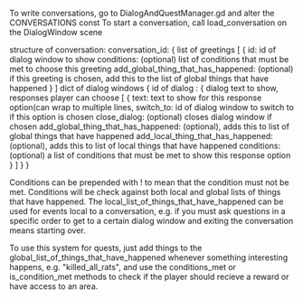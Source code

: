 To write conversations, go to DialogAndQuestManager.gd and alter the CONVERSATIONS const
To start a conversation, call load_conversation on the DialogWindow scene

structure of conversation:
conversation_id: {
	list of greetings [
		{
			id: id of dialog window to show
			conditions: (optional) list of conditions that must be met to choose this greeting
			add_global_thing_that_has_happened: (optional) if this greeting is chosen, add this to the list of global things that have happened
	}
	]
	dict of dialog windows {
		id of dialog : {
			dialog text to show,
			responses player can choose [
			{
				text: text to show for this response option(can wrap to multiple lines,
				switch_to: id of dialog window to switch to if this option is chosen
				close_dialog: (optional) closes dialog window if chosen
				add_global_thing_that_has_happened: (optional), adds this to list of global things that have happened
				add_local_thing_that_has_happened: (optional), adds this to list of local things that have happened
				conditions: (optional) a list of conditions that must be met to show this response option
			}
		]
	}
}

Conditions can be prepended with ! to mean that the condition must not be met.
Conditions will be check against both local and global lists of things that have happened.
The local_list_of_things_that_have_happened can be used for events local to a conversation, e.g. if you must ask
questions in a specific order to get to a certain dialog window and exiting the conversation means starting over.

To use this system for quests, just add things to the global_list_of_things_that_have_happened whenever something 
interesting happens, e.g. "killed_all_rats", and use the conditions_met or is_condition_met methods to check if 
the player should recieve a reward or have access to an area.

